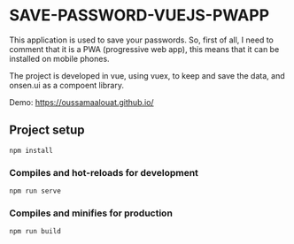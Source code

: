 # SAVE-PASSWORD-VUEJS-PWAPP
This application is used to save your passwords. So, first of all, I need to comment that it is a PWA (progressive web app), this means that it can be installed on mobile phones.

The project is developed in vue, using vuex, to keep and save the data, and onsen.ui as a compoent library.


Demo: https://oussamaalouat.github.io/

## Project setup
```
npm install
```

### Compiles and hot-reloads for development
```
npm run serve
```

### Compiles and minifies for production
```
npm run build
```
